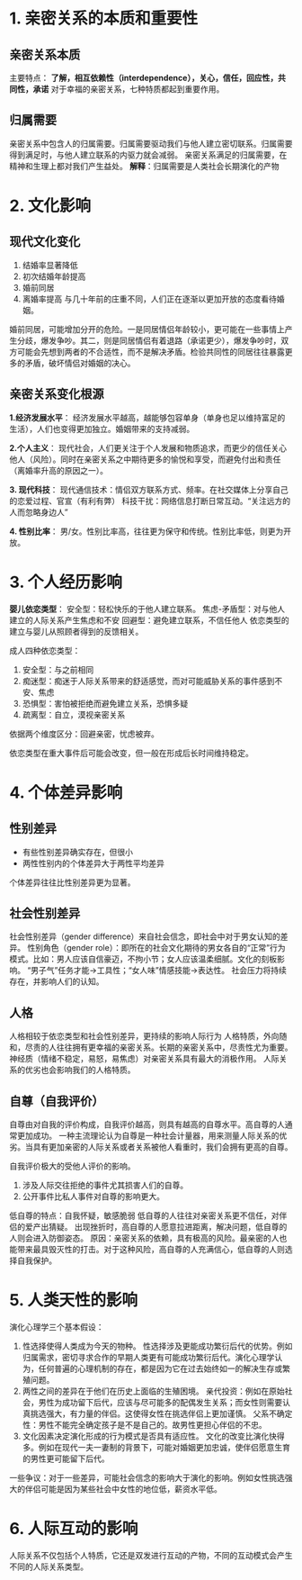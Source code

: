 # 1. 亲密关系的本质和重要性
## 亲密关系本质
主要特点：
**了解，相互依赖性（interdependence），关心，信任，回应性，共同性，承诺**
对于幸福的亲密关系，七种特质都起到重要作用。
## 归属需要
亲密关系中包含人的归属需要。归属需要驱动我们与他人建立密切联系。归属需要得到满足时，与他人建立联系的内驱力就会减弱。
亲密关系满足的归属需要，在精神和生理上都对我们产生益处。
**解释**：归属需要是人类社会长期演化的产物
# 2. 文化影响
## 现代文化变化
1. 结婚率显著降低
2. 初次结婚年龄提高
3. 婚前同居
4. 离婚率提高
与几十年前的庄重不同，人们正在逐渐以更加开放的态度看待婚姻。

婚前同居，可能增加分开的危险。一是同居情侣年龄较小，更可能在一些事情上产生分歧，爆发争吵。其二，则是同居情侣有着退路（承诺更少），爆发争吵时，双方可能会先想到两者的不合适性，而不是解决矛盾。检验共同性的同居往往暴露更多的矛盾，破坏情侣对婚姻的决心。
## 亲密关系变化根源
**1.经济发展水平**：
经济发展水平越高，越能够包容单身（单身也足以维持富足的生活），人们也变得更加独立。婚姻带来的支持减弱。

**2.个人主义**：
现代社会，人们更关注于个人发展和物质追求，而更少的信任关心他人（风险）。同时在亲密关系之中期待更多的愉悦和享受，而避免付出和责任（离婚率升高的原因之一）。

**3. 现代科技**：
现代通信技术：情侣双方联系方式、频率。在社交媒体上分享自己的恋爱过程、官宣（有利有弊）
科技干扰：网络信息打断日常互动。“关注远方的人而忽略身边人”

**4. 性别比率**：
男/女。性别比率高，往往更为保守和传统。性别比率低，则更为开放。
# 3. 个人经历影响
**婴儿依恋类型**：
安全型：轻松快乐的于他人建立联系。
焦虑-矛盾型：对与他人建立的人际关系产生焦虑和不安
回避型：避免建立联系，不信任他人
依恋类型的建立与婴儿从照顾者得到的反馈相关。

成人四种依恋类型：
1. 安全型：与之前相同
2. 痴迷型：痴迷于人际关系带来的舒适感觉，而对可能威胁关系的事件感到不安、焦虑
3. 恐惧型：害怕被拒绝而避免建立关系，恐惧多疑
4. 疏离型：自立，漠视亲密关系

依据两个维度区分：回避亲密，忧虑被弃。

依恋类型在重大事件后可能会改变，但一般在形成后长时间维持稳定。
# 4. 个体差异影响
## 性别差异
- 有些性别差异确实存在，但很小
- 两性性别内的个体差异大于两性平均差异

个体差异往往比性别差异更为显著。
## 社会性别差异
社会性别差异（gender difference）来自社会信念，即社会中对于男女认知的差异。
性别角色（gender role）：即所在的社会文化期待的男女各自的“正常”行为模式。比如：男人应该自信豪迈，不拘小节；女人应该温柔细腻。文化的刻板影响。
“男子气”任务才能$\rightarrow$工具性；“女人味”情感技能$\rightarrow$表达性。
社会压力将持续存在，并影响人们的认知。
## 人格
人格相较于依恋类型和社会性别差异，更持续的影响人际行为
人格特质，外向随和，尽责的人往往拥有更幸福的亲密关系。长期的亲密关系中，尽责性尤为重要。
神经质（情绪不稳定，易怒，易焦虑）对亲密关系具有最大的消极作用。
人际关系的优劣也会影响我们的人格特质。
## 自尊（自我评价）
自尊由对自我的评价构成，自我评价越高，则具有越高的自尊水平。高自尊的人通常更加成功。
一种主流理论认为自尊是一种社会计量器，用来测量人际关系的优劣。当具有更加亲密的人际关系或者关系被他人看重时，我们会拥有更高的自尊。

自我评价极大的受他人评价的影响。
1. 涉及人际交往拒绝的事件尤其损害人们的自尊。
2. 公开事件比私人事件对自尊的影响更大。

低自尊的特点：自我怀疑，敏感脆弱
低自尊的人往往对亲密关系更不信任，对伴侣的爱产出猜疑。
出现挫折时，高自尊的人愿意拉进距离，解决问题，低自尊的人则会进入防御姿态。
原因：亲密关系的依赖，具有极高的风险。最亲密的人也能带来最具毁灭性的打击。对于这种风险，高自尊的人充满信心，低自尊的人则选择自我保护。

# 5. 人类天性的影响
演化心理学三个基本假设：
1. 性选择使得人类成为今天的物种。
性选择涉及更能成功繁衍后代的优势。例如归属需求，密切寻求合作的早期人类更有可能成功繁衍后代。演化心理学认为，任何普遍的心理机制的存在，都是因为它在过去始终如一的解决生存或繁殖问题。
2. 两性之间的差异在于他们在历史上面临的生殖困境。
亲代投资：例如在原始社会，男性为成功留下后代，应该与尽可能多的配偶发生关系；而女性则需要认真挑选强大，有力量的伴侣。这使得女性在挑选伴侣上更加谨慎。
父系不确定性：男性不能完全确定孩子是不是自己的。故男性更担心伴侣的不忠。
3. 文化因素决定演化形成的行为模式是否具有适应性。
文化的改变比演化快得多。例如在现代一夫一妻制的背景下，可能对婚姻更加忠诚，使伴侣愿意生育的男性更可能留下后代。

一些争议：对于一些差异，可能社会信念的影响大于演化的影响。例如女性挑选强大的伴侣可能是因为某些社会中女性的地位低，薪资水平低。
# 6. 人际互动的影响
人际关系不仅包括个人特质，它还是双发进行互动的产物，不同的互动模式会产生不同的人际关系类型。